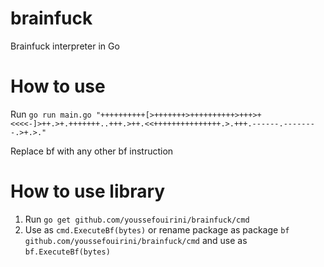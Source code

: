 # brainfuck
Brainfuck interpreter in Go

# How to use
Run `go run main.go "++++++++++[>+++++++>++++++++++>+++>+<<<<-]>++.>+.+++++++..+++.>++.<<+++++++++++++++.>.+++.------.--------.>+.>."`

Replace bf with any other bf instruction

# How to use library
1. Run `go get github.com/youssefouirini/brainfuck/cmd`
2. Use as `cmd.ExecuteBf(bytes)` or rename package as package `bf github.com/youssefouirini/brainfuck/cmd` and use as `bf.ExecuteBf(bytes)`
